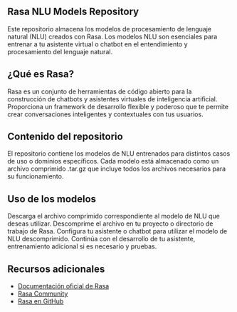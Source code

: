 ## Rasa NLU Models Repository
Este repositorio almacena los modelos de procesamiento de lenguaje natural (NLU) creados con Rasa. Los modelos NLU son esenciales para entrenar a tu asistente virtual o chatbot en el entendimiento y procesamiento del lenguaje natural.

## ¿Qué es Rasa?
Rasa es un conjunto de herramientas de código abierto para la construcción de chatbots y asistentes virtuales de inteligencia artificial. Proporciona un framework de desarrollo flexible y poderoso que te permite crear conversaciones inteligentes y contextuales con tus usuarios.

## Contenido del repositorio
El repositorio contiene los modelos de NLU entrenados para distintos casos de uso o dominios específicos. Cada modelo está almacenado como un archivo comprimido .tar.gz que incluye todos los archivos necesarios para su funcionamiento.

## Uso de los modelos
Descarga el archivo comprimido correspondiente al modelo de NLU que deseas utilizar.
Descomprime el archivo en tu proyecto o directorio de trabajo de Rasa.
Configura tu asistente o chatbot para utilizar el modelo de NLU descomprimido.
Continúa con el desarrollo de tu asistente, entrenamiento adicional si es necesario y pruebas.

## Recursos adicionales
- [Documentación oficial de Rasa](https://rasa.com/docs/)
- [Rasa Community](https://forum.rasa.com/)
- [Rasa en GitHub](https://github.com/RasaHQ/rasa)
